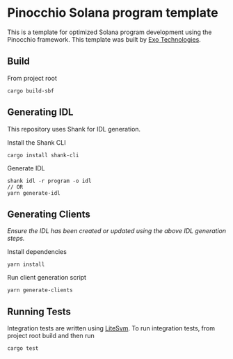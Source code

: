 # Pinocchio Solana program template

This is a template for optimized Solana program development using the Pinocchio framework. This template was built by [Exo Technologies](https://exotechnologies.xyz).

## Build

From project root

```
cargo build-sbf
```

## Generating IDL

This repository uses Shank for IDL generation.

Install the Shank CLI

```
cargo install shank-cli
```

Generate IDL

```
shank idl -r program -o idl
// OR
yarn generate-idl
```

## Generating Clients

_Ensure the IDL has been created or updated using the above IDL generation steps._

Install dependencies

```
yarn install
```

Run client generation script

```
yarn generate-clients
```

## Running Tests

Integration tests are written using [LiteSvm](https://github.com/LiteSVM/litesvm). To run integration tests, from project root build and then run

```
cargo test
```
